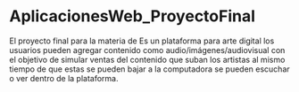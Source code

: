 # AplicacionesWeb_ProyectoFinal
El proyecto final para la materia de Es un plataforma para arte digital los usuarios pueden agregar contenido como audio/imágenes/audiovisual con el objetivo de simular ventas del contenido que suban los artistas al mismo tiempo de que estas se pueden bajar a la computadora se pueden escuchar o ver dentro de la plataforma.
